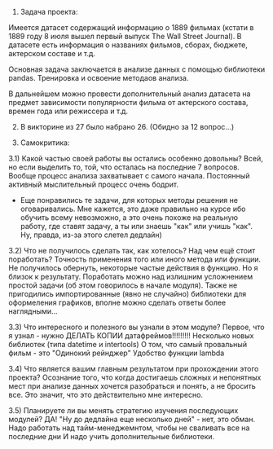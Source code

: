 1) Задача проекта:

Имеется датасет содержащий информацию о 1889 фильмах (кстати в 1889 году 8 июля вышел первый выпуск The Wall Street Journal).
В датасете есть информация о названиях фильмов, сборах, бюджете, актерском составе и т.д.

Основная задача заключается в анализе данных с помощью библиотеки pandas. Тренировка и освоение методаов анализа.

В дальнейшем можно провести дополнительный анализ датасета на предмет зависимости популярности фильма от актерского состава, времен года или режиссера и т.д.

2) В викторине из 27 было набрано 26. 
(Обидно за 12 вопрос...) 

3) Самокритика:

3.1) Какой частью своей работы вы остались особенно довольны?
Всей, но если выделить то, той, что осталась на последние 7 вопросов. Вообще процесс анализа захватывает с самого начала.
Постоянный активный мыслительный процесс очень бодрит.
+ Еще понравились те задачи, для которых методы решения не оговаривались. Мне кажется, это даже правильно на курсе ибо обучить всему невозможно, а это очень 
похоже на реальную работу, где ставят задачу, а ты или знаешь "как" или учишь "как".
Ну, правда, из-за этого слетел дедлайн)

3.2) Что не получилось сделать так, как хотелось? Над чем ещё стоит поработать?
Точность применения того или иного метода или функции.
Не получилось обернуть, некоторые частые действия в функцию. Но я близок к результату.
Поработать можно над излишним усложнением простой задачи (об этом говорилось в начале модуля).
Также не пригодились импортированные (явно не случайно) библиотеки для оформеления графиков, вполне можно сделать ответы более наглядными...

3.3) Что интересного и полезного вы узнали в этом модуле?
Первое, что я узнал - нужно ДЕЛАТЬ КОПИИ датафреймов!!!!!!!!!
Несколько новых библиотек (типа datetime и intertools)
О том, что самый провальный фильм  - это "Одинокий рейнджер" 
Удобство функции lambda


3.4) Что является вашим главным результатом при прохождении этого проекта?
Осознание того, что когда достигаешь сложных и непонятных мест при анализе данных хочется разобраться и понять, а не бросить все.
Это значит, что это действительно мне интересно.

3.5) Планируете ли вы менять стратегию изучения последующих модулей?
ДА! 
"Ну до дедлайна еще несколько дней" - нет, это обман. 
Надо работать над тайм-менеджемнтом, чтобы не сваливать все на последние дни 
И надо учить дополнительные библиотеки.



